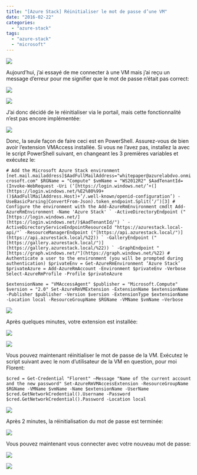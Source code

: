 ```yaml
---
title: "[Azure Stack] Réinitialiser le mot de passe d’une VM"
date: "2016-02-22"
categories: 
  - "azure-stack"
tags: 
  - "azure-stack"
  - "microsoft"
---
```


[![](https://cloudyjourney.fr/wp-content/uploads/2018/01/image_5BCF2AD5.png)](https://cloudyjourney.fr/wp-content/uploads/2018/01/image_5BCF2AD5.png)

Aujourd’hui, j’ai essayé de me connecter à une VM mais j’ai reçu un message d’erreur pour me signifier que le mot de passe n’était pas correct:

[![](https://cloudyjourney.fr/wp-content/uploads/2018/01/image_0BF9064A.png)](https://cloudyjourney.fr/wp-content/uploads/2018/01/image_0BF9064A.png)

[![](https://cloudyjourney.fr/wp-content/uploads/2018/01/image_5275F652.png)](https://cloudyjourney.fr/wp-content/uploads/2018/01/image_5275F652.png)

J’ai donc décidé de le réinitialiser via le portail, mais cette fonctionnalité n’est pas encore implémentée:

[![](https://cloudyjourney.fr/wp-content/uploads/2018/01/image_54B27F0E.png)](https://cloudyjourney.fr/wp-content/uploads/2018/01/image_54B27F0E.png)

Donc, la seule façon de faire ceci est en PowerShell. Assurez-vous de bien avoir l’extension VMAccess installée. Si vous ne l’avez pas, installez la avec le script PowerShell suivant, en changeant les 3 premières variables et exécutez le:

``# Add the Microsoft Azure Stack environment [net.mail.mailaddress]$AadFullMailAddress="whitepaper@azurelabdvo.onmicrosoft.com" $RGName = "Compute" $vmName = "WS2012R2" $AadTenantId=(Invoke-WebRequest -Uri (‘[https://login.windows.net/’+(](https://login.windows.net/%E2%80%99+()$AadFullMailAddress.Host)+’/.well-known/openid-configuration’) -UseBasicParsing|ConvertFrom-Json).token_endpoint.Split(‘/’)[3] # Configure the environment with the Add-AzureRmEnvironment cmdlt Add-AzureRmEnvironment -Name 'Azure Stack' ` -ActiveDirectoryEndpoint ("[https://login.windows.net/](https://login.windows.net/)$AadTenantId/") ` -ActiveDirectoryServiceEndpointResourceId "https://azurestack.local-api/"` -ResourceManagerEndpoint ("[https://api.azurestack.local/")](https://api.azurestack.local/%22)) ` -GalleryEndpoint ("[https://gallery.azurestack.local/")](https://gallery.azurestack.local/%22)) ` -GraphEndpoint "[https://graph.windows.net/"](https://graph.windows.net/%22) # Authenticate a user to the environment (you will be prompted during authentication) $privateEnv = Get-AzureRmEnvironment ‘Azure Stack’ $privateAzure = Add-AzureRmAccount -Environment $privateEnv -Verbose Select-AzureRmProfile -Profile $privateAzure``

`$extensionName = "VMAccessAgent" $publisher = "Microsoft.Compute" $version = "2.0" Set-AzureRmVMExtension -ExtensionName $extensionName -Publisher $publisher -Version $version -ExtensionType $extensionName -Location local -ResourceGroupName $RGName -VMName $vmName –Verbose`

[![](https://cloudyjourney.fr/wp-content/uploads/2018/01/image_181D1122.png)](https://cloudyjourney.fr/wp-content/uploads/2018/01/image_181D1122.png)

Après quelques minutes, votre extension est installée:

[![](https://cloudyjourney.fr/wp-content/uploads/2018/01/image_7321E159.png)](https://cloudyjourney.fr/wp-content/uploads/2018/01/image_7321E159.png)

[![](https://cloudyjourney.fr/wp-content/uploads/2018/01/image_5F971269.png)](https://cloudyjourney.fr/wp-content/uploads/2018/01/image_5F971269.png)

Vous pouvez maintenant réinitialiser le mot de passe de la VM. Exécutez le script suivant avec le nom d’utilisateur de la VM en question, pour moi Florent:

`$cred = Get-Credential "Florent" –Message "Name of the current account and the new password" Set-AzureRmVMAccessExtension -ResourceGroupName $RGName -VMName $vmName -Name $extensionName -UserName $cred.GetNetworkCredential().Username -Password $cred.GetNetworkCredential().Password -Location local`

[![](https://cloudyjourney.fr/wp-content/uploads/2018/01/image_3622D129.png)](https://cloudyjourney.fr/wp-content/uploads/2018/01/image_3622D129.png)

Après 2 minutes, la réinitialisation du mot de passe est terminée:

[![](https://cloudyjourney.fr/wp-content/uploads/2018/01/image_1CBD5EA0.png)](https://cloudyjourney.fr/wp-content/uploads/2018/01/image_1CBD5EA0.png)

Vous pouvez maintenant vous connecter avec votre nouveau mot de passe:

[![](https://cloudyjourney.fr/wp-content/uploads/2018/01/image_5CABF07A.png)](https://cloudyjourney.fr/wp-content/uploads/2018/01/image_5CABF07A.png)

[![](https://cloudyjourney.fr/wp-content/uploads/2018/01/image_00D3DBBB.png)](https://cloudyjourney.fr/wp-content/uploads/2018/01/image_00D3DBBB.png)

